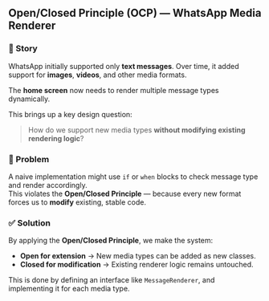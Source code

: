 ## Open/Closed Principle (OCP) — WhatsApp Media Renderer

### 📖 Story

WhatsApp initially supported only **text messages**. Over time, it added support for **images**, **videos**, and other media formats.

The **home screen** now needs to render multiple message types dynamically.

This brings up a key design question:

> How do we support new media types **without modifying existing rendering logic**?

### 🚫 Problem

A naive implementation might use `if` or `when` blocks to check message type and render accordingly.  
This violates the **Open/Closed Principle** — because every new format forces us to **modify** existing, stable code.

### ✅ Solution

By applying the **Open/Closed Principle**, we make the system:

- **Open for extension** → New media types can be added as new classes.
- **Closed for modification** → Existing renderer logic remains untouched.

This is done by defining an interface like `MessageRenderer`,
and implementing it for each media type.
